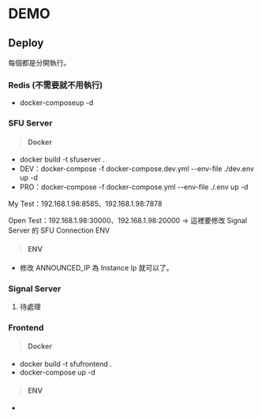 # DEMO

## Deploy

每個都是分開執行。

### Redis (不需要就不用執行)

- docker-composeup -d

### SFU Server

> #### Docker

- docker build -t sfuserver .
- DEV：docker-compose -f docker-compose.dev.yml --env-file ./dev.env up -d
- PRO：docker-compose -f docker-compose.yml --env-file ./.env up -d

My Test：192.168.1.98:8585、192.168.1.98:7878

Open Test：192.168.1.98:30000、192.168.1.98:20000 -> 這裡要修改 Signal Server 的 SFU Connection ENV

> #### ENV

- 修改 ANNOUNCED_IP 為 Instance Ip 就可以了。

### Signal Server

1. 待處理

### Frontend

> #### Docker

- docker build -t sfufrontend .
- docker-compose up -d

> #### ENV

-
